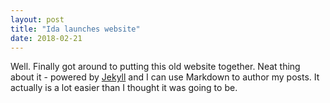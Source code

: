 ```yaml
---
layout: post
title: "Ida launches website"
date: 2018-02-21
---
```


Well. Finally got around to putting this old website together. Neat thing about it - powered by [Jekyll](http://jekyllrb.com) 
and I can use Markdown to author my posts. 
It actually is a lot easier than I thought it was going to be.
